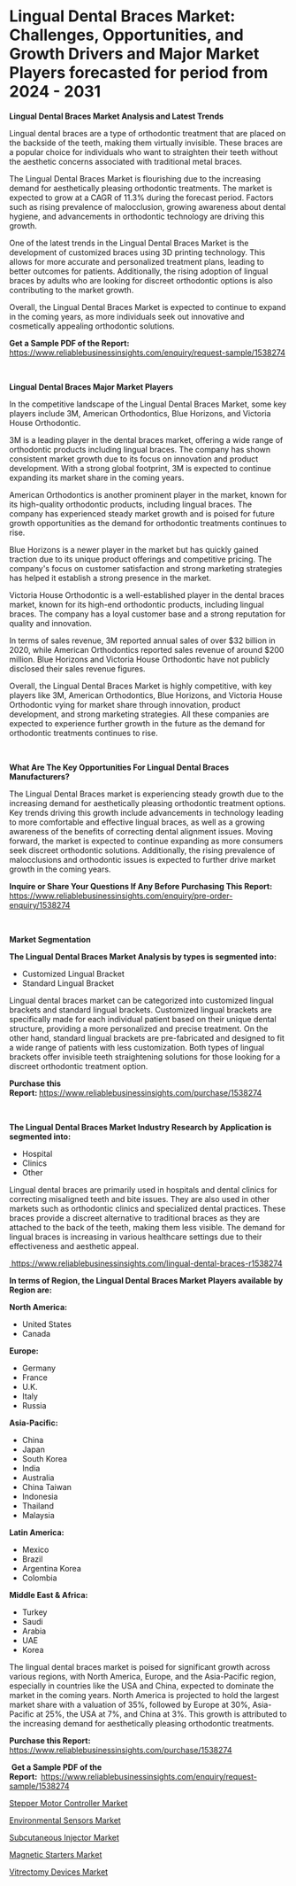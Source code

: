 <p><h1>Lingual Dental Braces Market: Challenges, Opportunities, and Growth Drivers and Major Market Players forecasted for period from 2024 - 2031</h1></p><p><strong>Lingual Dental Braces Market Analysis and Latest Trends</strong></p>
<p><p>Lingual dental braces are a type of orthodontic treatment that are placed on the backside of the teeth, making them virtually invisible. These braces are a popular choice for individuals who want to straighten their teeth without the aesthetic concerns associated with traditional metal braces.</p><p>The Lingual Dental Braces Market is flourishing due to the increasing demand for aesthetically pleasing orthodontic treatments. The market is expected to grow at a CAGR of 11.3% during the forecast period. Factors such as rising prevalence of malocclusion, growing awareness about dental hygiene, and advancements in orthodontic technology are driving this growth.</p><p>One of the latest trends in the Lingual Dental Braces Market is the development of customized braces using 3D printing technology. This allows for more accurate and personalized treatment plans, leading to better outcomes for patients. Additionally, the rising adoption of lingual braces by adults who are looking for discreet orthodontic options is also contributing to the market growth.</p><p>Overall, the Lingual Dental Braces Market is expected to continue to expand in the coming years, as more individuals seek out innovative and cosmetically appealing orthodontic solutions.</p></p>
<p><strong>Get a Sample PDF of the Report:&nbsp;</strong> <a href="https://www.reliablebusinessinsights.com/enquiry/request-sample/1538274">https://www.reliablebusinessinsights.com/enquiry/request-sample/1538274</a></p>
<p>&nbsp;</p>
<p><strong>Lingual Dental Braces Major Market Players</strong></p>
<p><p>In the competitive landscape of the Lingual Dental Braces Market, some key players include 3M, American Orthodontics, Blue Horizons, and Victoria House Orthodontic. </p><p>3M is a leading player in the dental braces market, offering a wide range of orthodontic products including lingual braces. The company has shown consistent market growth due to its focus on innovation and product development. With a strong global footprint, 3M is expected to continue expanding its market share in the coming years.</p><p>American Orthodontics is another prominent player in the market, known for its high-quality orthodontic products, including lingual braces. The company has experienced steady market growth and is poised for future growth opportunities as the demand for orthodontic treatments continues to rise.</p><p>Blue Horizons is a newer player in the market but has quickly gained traction due to its unique product offerings and competitive pricing. The company's focus on customer satisfaction and strong marketing strategies has helped it establish a strong presence in the market.</p><p>Victoria House Orthodontic is a well-established player in the dental braces market, known for its high-end orthodontic products, including lingual braces. The company has a loyal customer base and a strong reputation for quality and innovation.</p><p>In terms of sales revenue, 3M reported annual sales of over $32 billion in 2020, while American Orthodontics reported sales revenue of around $200 million. Blue Horizons and Victoria House Orthodontic have not publicly disclosed their sales revenue figures.</p><p>Overall, the Lingual Dental Braces Market is highly competitive, with key players like 3M, American Orthodontics, Blue Horizons, and Victoria House Orthodontic vying for market share through innovation, product development, and strong marketing strategies. All these companies are expected to experience further growth in the future as the demand for orthodontic treatments continues to rise.</p></p>
<p>&nbsp;</p>
<p><strong>What Are The Key Opportunities For Lingual Dental Braces Manufacturers?</strong></p>
<p><p>The Lingual Dental Braces market is experiencing steady growth due to the increasing demand for aesthetically pleasing orthodontic treatment options. Key trends driving this growth include advancements in technology leading to more comfortable and effective lingual braces, as well as a growing awareness of the benefits of correcting dental alignment issues. Moving forward, the market is expected to continue expanding as more consumers seek discreet orthodontic solutions. Additionally, the rising prevalence of malocclusions and orthodontic issues is expected to further drive market growth in the coming years.</p></p>
<p><strong>Inquire or Share Your Questions If Any Before Purchasing This Report:</strong> <a href="https://www.reliablebusinessinsights.com/enquiry/pre-order-enquiry/1538274">https://www.reliablebusinessinsights.com/enquiry/pre-order-enquiry/1538274</a></p>
<p>&nbsp;</p>
<p><strong>Market Segmentation</strong></p>
<p><strong>The Lingual Dental Braces Market Analysis by types is segmented into:</strong></p>
<p><ul><li>Customized Lingual Bracket</li><li>Standard Lingual Bracket</li></ul></p>
<p><p>Lingual dental braces market can be categorized into customized lingual brackets and standard lingual brackets. Customized lingual brackets are specifically made for each individual patient based on their unique dental structure, providing a more personalized and precise treatment. On the other hand, standard lingual brackets are pre-fabricated and designed to fit a wide range of patients with less customization. Both types of lingual brackets offer invisible teeth straightening solutions for those looking for a discreet orthodontic treatment option.</p></p>
<p><strong>Purchase this Report:&nbsp;</strong><a href="https://www.reliablebusinessinsights.com/purchase/1538274">https://www.reliablebusinessinsights.com/purchase/1538274</a></p>
<p>&nbsp;</p>
<p><strong>The Lingual Dental Braces Market Industry Research by Application is segmented into:</strong></p>
<p><ul><li>Hospital</li><li>Clinics</li><li>Other</li></ul></p>
<p><p>Lingual dental braces are primarily used in hospitals and dental clinics for correcting misaligned teeth and bite issues. They are also used in other markets such as orthodontic clinics and specialized dental practices. These braces provide a discreet alternative to traditional braces as they are attached to the back of the teeth, making them less visible. The demand for lingual braces is increasing in various healthcare settings due to their effectiveness and aesthetic appeal.</p></p>
<p><a href="https://www.reliablebusinessinsights.com/lingual-dental-braces-r1538274">&nbsp;https://www.reliablebusinessinsights.com/lingual-dental-braces-r1538274</a></p>
<p><strong>In terms of Region, the Lingual Dental Braces Market Players available by Region are:</strong></p>
<p>
    <p> <strong> North America: </strong>
        <ul>
            <li>United States</li>
            <li>Canada</li>
        </ul>
        </p> 
    <p> <strong> Europe: </strong>
        <ul>
            <li>Germany</li>
            <li>France</li>
            <li>U.K.</li>
            <li>Italy</li>
            <li>Russia</li>
        </ul>
        </p> 
    <p> <strong> Asia-Pacific: </strong>
        <ul>
            <li>China</li>
            <li>Japan</li>
            <li>South Korea</li>
            <li>India</li>
            <li>Australia</li>
            <li>China Taiwan</li>
            <li>Indonesia</li>
            <li>Thailand</li>
            <li>Malaysia</li>
        </ul>
        </p> 
    <p> <strong> Latin America: </strong>
        <ul>
            <li>Mexico</li>
            <li>Brazil</li>
            <li>Argentina Korea</li>
            <li>Colombia</li>
        </ul>
        </p> 
    <p> <strong> Middle East & Africa: </strong>
        <ul>
            <li>Turkey</li>
            <li>Saudi</li>
            <li>Arabia</li>
            <li>UAE</li>
            <li>Korea</li>
        </ul>
    </p>
    </p>
<p><p>The lingual dental braces market is poised for significant growth across various regions, with North America, Europe, and the Asia-Pacific region, especially in countries like the USA and China, expected to dominate the market in the coming years. North America is projected to hold the largest market share with a valuation of 35%, followed by Europe at 30%, Asia-Pacific at 25%, the USA at 7%, and China at 3%. This growth is attributed to the increasing demand for aesthetically pleasing orthodontic treatments.</p></p>
<p><strong>Purchase this Report: </strong><a href="https://www.reliablebusinessinsights.com/purchase/1538274">https://www.reliablebusinessinsights.com/purchase/1538274</a></p>
<p>&nbsp;<strong>Get a Sample PDF of the Report:&nbsp;&nbsp;</strong><a href="https://www.reliablebusinessinsights.com/enquiry/request-sample/1538274">https://www.reliablebusinessinsights.com/enquiry/request-sample/1538274</a></p>
<p><strong></strong></p>
<p><p><a href="https://medium.com/@dannellbugess3/global-stepper-motor-controller-market-size-share-analysis-by-product-type-by-application-by-eb95219286f8">Stepper Motor Controller Market</a></p><p><a href="https://medium.com/@stephaniewynterk14/environmental-sensors-market-global-market-insights-and-sales-trends-2024-to-2031-aec3682bc513">Environmental Sensors Market</a></p><p><a href="https://github.com/alexxisgm/Market-Research-Report-List-2/blob/main/subcutaneous-injector-market.md">Subcutaneous Injector Market</a></p><p><a href="https://medium.com/@presleybode/strategic-insights-into-global-magnetic-starters-market-trends-2024-2031-covered-in-151-pages-bd17e66547b8">Magnetic Starters Market</a></p><p><a href="https://github.com/sifatuddin25/Market-Research-Report-List-2/blob/main/vitrectomy-devices-market.md">Vitrectomy Devices Market</a></p></p>
